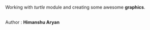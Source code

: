 <p>Working with <em>turtle</em> module and creating some awesome <b>graphics</b>.</p>
<br>
<div>Author : <strong>Himanshu Aryan</strong></div>
